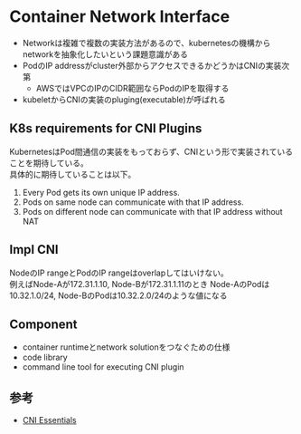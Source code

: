 # Container Network Interface

* Networkは複雑で複数の実装方法があるので、kubernetesの機構からnetworkを抽象化したいという課題意識がある
* PodのIP addressがcluster外部からアクセスできるかどうかはCNIの実装次第
  * AWSではVPCのIPのCIDR範囲ならPodのIPを取得する
* kubeletからCNIの実装のpluging(executable)が呼ばれる

## K8s requirements for CNI Plugins

KubernetesはPod間通信の実装をもっておらず、CNIという形で実装されていることを期待している。  
具体的に期待していることは以下。

1. Every Pod gets its own unique IP address.
2. Pods on same node can communicate with that IP address.
3. Pods on different node can communicate with that IP address without NAT


## Impl CNI

NodeのIP rangeとPodのIP rangeはoverlapしてはいけない。  
例えばNode-Aが172.31.1.10, Node-Bが172.31.1.11のとき
Node-AのPodは10.32.1.0/24, Node-BのPodは10.32.2.0/24のような値になる

## Component

* container runtimeとnetwork solutionをつなぐための仕様
* code library
* command line tool for executing CNI plugin

## 参考

* [CNI Essentials](https://tetrate.io/blog/kubernetes-networking/)
